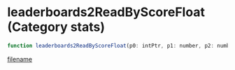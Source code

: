 # leaderboards2ReadByScoreFloat (Category stats)

```js
function leaderboards2ReadByScoreFloat(p0: intPtr, p1: number, p2: number): Array
```

[filename](leaderboards2ReadByScoreFloat_m.md ':include')